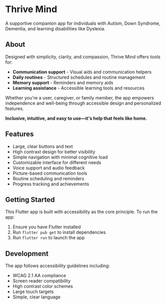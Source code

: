# Thrive Mind

A supportive companion app for individuals with Autism, Down Syndrome, Dementia, and learning disabilities like Dyslexia.

## About

Designed with simplicity, clarity, and compassion, Thrive Mind offers tools for:
- **Communication support** - Visual aids and communication helpers
- **Daily routines** - Structured schedules and routine management
- **Memory support** - Reminders and memory aids
- **Learning assistance** - Accessible learning tools and resources

Whether you're a user, caregiver, or family member, the app empowers independence and well-being through accessible design and personalized features.

**Inclusive, intuitive, and easy to use—it's help that feels like home.**

## Features

- Large, clear buttons and text
- High contrast design for better visibility
- Simple navigation with minimal cognitive load
- Customizable interface for different needs
- Voice support and audio feedback
- Picture-based communication tools
- Routine scheduling and reminders
- Progress tracking and achievements

## Getting Started

This Flutter app is built with accessibility as the core principle. To run the app:

1. Ensure you have Flutter installed
2. Run `flutter pub get` to install dependencies
3. Run `flutter run` to launch the app

## Development

The app follows accessibility guidelines including:
- WCAG 2.1 AA compliance
- Screen reader compatibility
- High contrast color schemes
- Large touch targets
- Simple, clear language
